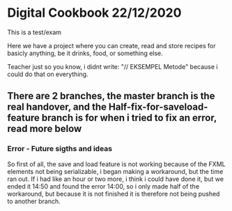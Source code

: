 # Digital Cookbook 22/12/2020

This is a test/exam

Here we have a project where you can create, read and store recipes for basicly anything, be it drinks, food, or something else.

Teacher just so you know, i didnt write: "// EKSEMPEL Metode" because i could do that on everything.

## There are 2 branches, the master branch is the real handover, and the Half-fix-for-saveload-feature branch is for when i tried to fix an error, read more below

### Error - Future sigths and ideas

So first of all, the save and load feature is not working because of the FXML elements not being serializable, i began making a workaround, but the time ran out. If i had like an hour or two more, i think i could have done it, but we ended it 14:50 and found the error 14:00, so i only made half of the workaround, but because it is not finished it is therefore not being pushed to another branch.


